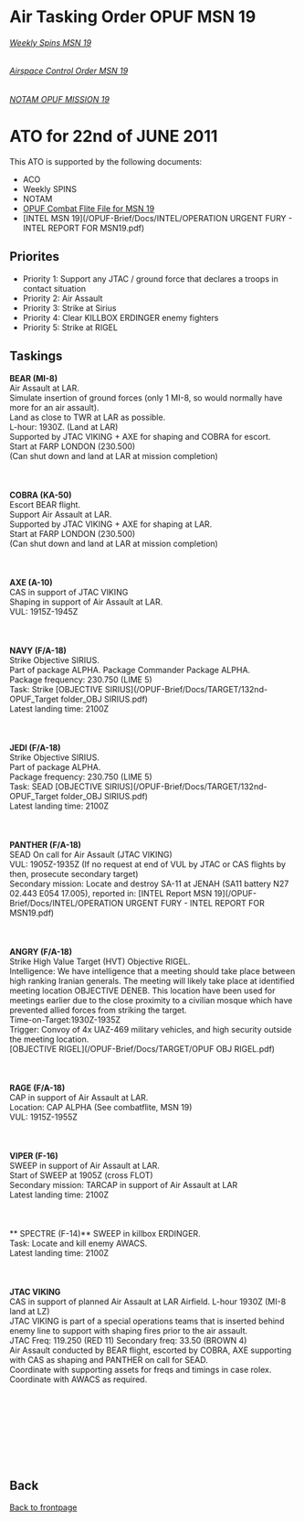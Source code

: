 # Air Tasking Order OPUF MSN 19



###### [Weekly Spins MSN 19](/OPUF-Brief/Docs/SPINS_19.html)
###### [Airspace Control Order MSN 19](/OPUF-Brief/Docs/ACO/ACO_19.html)
###### [NOTAM OPUF MISSION 19](/OPUF-Brief/Docs/NOTAM/NOTAM_19.html)

# ATO for 22nd of JUNE 2011
This ATO is supported by the following documents: <br>
* ACO
* Weekly SPINS
* NOTAM
* [OPUF Combat Flite File for MSN 19](/OPUF-Brief/Combatflite/OPUF_MSN_19.cf)
* [INTEL MSN 19](/OPUF-Brief/Docs/INTEL/OPERATION URGENT FURY - INTEL REPORT FOR MSN19.pdf)


## Priorites
* Priority 1: Support any JTAC / ground force that declares a troops in contact situation
* Priority 2: Air Assault
* Priority 3: Strike at Sirius
* Priority 4: Clear KILLBOX ERDINGER enemy fighters
* Priority 5: Strike at RIGEL


## Taskings
**BEAR (MI-8)**<br>
Air Assault at LAR.<br>
Simulate insertion of ground forces (only 1 MI-8, so would normally have more for an air assault).<br>
Land as close to TWR at LAR as possible.<br>
L-hour: 1930Z. (Land at LAR)<br>
Supported by JTAC VIKING + AXE for shaping and COBRA for escort.<br>
Start at FARP LONDON (230.500)<br>
(Can shut down and land at LAR at mission completion)<br>
<br>
<br>
<br>
**COBRA (KA-50)**<br>
Escort BEAR flight.<br>
Support Air Assault at LAR.<br>
Supported by JTAC VIKING + AXE for shaping at LAR.<br>
Start at FARP LONDON (230.500)<br>
(Can shut down and land at LAR at mission completion)<br>
<br>
<br>
<br>
**AXE (A-10)**<br>
CAS in support of JTAC VIKING<br>
Shaping in support of Air Assault at LAR.<br>
VUL: 1915Z-1945Z<br>
<br>
<br>
<br>
**NAVY (F/A-18)**<br>
Strike Objective SIRIUS. <br>
Part of package ALPHA. Package Commander Package ALPHA.<br>
Package frequency: 230.750 (LIME 5) <br>
Task: Strike
[OBJECTIVE SIRIUS](/OPUF-Brief/Docs/TARGET/132nd-OPUF_Target folder_OBJ SIRIUS.pdf)  <br>
Latest landing time: 2100Z <br>
<br>
<br>
<br>
**JEDI (F/A-18)**<br>
Strike Objective SIRIUS. <br>
Part of package ALPHA.<br>
Package frequency: 230.750 (LIME 5) <br>
Task: SEAD
[OBJECTIVE SIRIUS](/OPUF-Brief/Docs/TARGET/132nd-OPUF_Target folder_OBJ SIRIUS.pdf)  <br>
Latest landing time: 2100Z <br>
<br>
<br>
<br>
**PANTHER (F/A-18)**<br> 
SEAD On call for Air Assault (JTAC VIKING)<br>
VUL: 1905Z-1935Z (If no request at end of VUL by JTAC or CAS flights by then, prosecute secondary target)<br>
Secondary mission: Locate and destroy SA-11 at JENAH (SA11 battery N27 02.443 E054 17.005), reported in:
 [INTEL Report MSN 19](/OPUF-Brief/Docs/INTEL/OPERATION URGENT FURY - INTEL REPORT FOR MSN19.pdf) <br>
 <br>
 <br>
 <br>
**ANGRY (F/A-18)**<br>
Strike High Value Target (HVT) Objective RIGEL.<br>
Intelligence: We have intelligence that a meeting should take place between high ranking Iranian generals.  The meeting will likely take place at identified meeting location
OBJECTIVE DENEB. This location have been used for meetings earlier due to the close proximity to a civilian mosque which have prevented allied forces from striking the target.<br>
Time-on-Target:1930Z-1935Z<br>
Trigger: Convoy of 4x UAZ-469 military vehicles, and high security outside the meeting location.<br>
[OBJECTIVE RIGEL](/OPUF-Brief/Docs/TARGET/OPUF OBJ RIGEL.pdf)  <br>
<br>
<br>
<br>
**RAGE (F/A-18)**<br>
CAP in support of Air Assault at LAR.<br>
Location: CAP ALPHA (See combatflite, MSN 19)<br>
VUL: 1915Z-1955Z<br>
<br>
<br>
<br>
**VIPER (F-16)**<br>
SWEEP in support of Air Assault at LAR.<br>
Start of SWEEP at 1905Z (cross FLOT)<br>
Secondary mission: TARCAP in support of Air Assault at LAR<br>
Latest landing time: 2100Z <br>
<br>
<br>
<br>
** SPECTRE (F-14)**
SWEEP in killbox ERDINGER.<br>
Task: Locate and kill enemy AWACS.<br>
Latest landing time: 2100Z <br>
<br>
<br>
<br>
**JTAC VIKING**<br>
CAS in support of planned Air Assault at LAR Airfield. L-hour 1930Z (MI-8 land at LZ) <br>
JTAC VIKING is part of a special operations teams that is inserted behind enemy line to support with shaping fires prior to the air assault.<br>
JTAC Freq: 119.250 (RED 11)  Secondary freq: 33.50 (BROWN 4)<br>
Air Assault conducted by BEAR flight, escorted by COBRA, AXE supporting with CAS as shaping and PANTHER on call for SEAD.<br>
Coordinate with supporting assets for freqs and timings in case rolex. Coordinate with AWACS as required.<br>
<br>
<br>
<br>
<br>
<br>
<br>
<br>
<br>




## Back
[Back to frontpage](https://132nd-vwing.github.io/OPUF-Brief/)